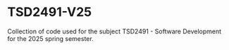 # TSD2491-V25
Collection of code used for the subject TSD2491 - Software Development for the 2025 spring semester.
